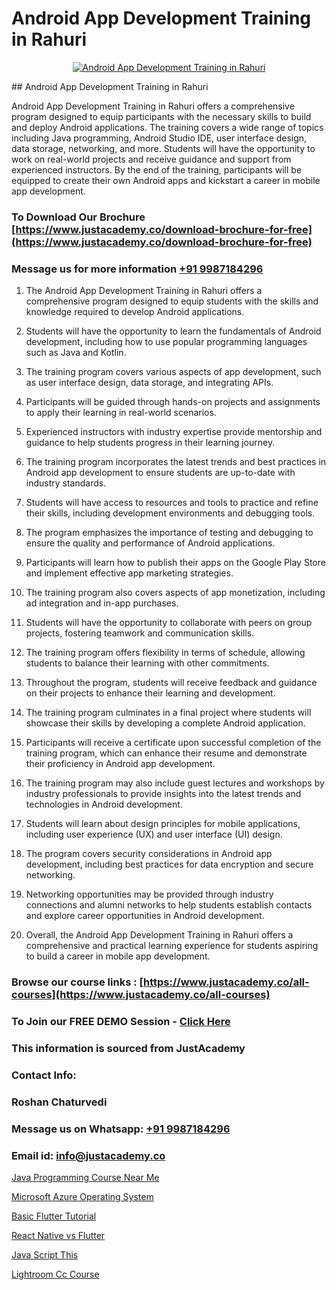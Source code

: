 # Android App Development Training in Rahuri

<p align="center">
  <a href="https://justacademy.co/course-detail/android-app-development">
    <img src="https://justacademy.co/storage2/course_image/1676635923_course_image.webp" alt="Android App Development Training in Rahuri">
  </a>
</p>
## Android App Development Training in Rahuri

Android App Development Training in Rahuri offers a comprehensive program designed to equip participants with the necessary skills to build and deploy Android applications. The training covers a wide range of topics including Java programming, Android Studio IDE, user interface design, data storage, networking, and more. Students will have the opportunity to work on real-world projects and receive guidance and support from experienced instructors. By the end of the training, participants will be equipped to create their own Android apps and kickstart a career in mobile app development.
### To Download Our Brochure [https://www.justacademy.co/download-brochure-for-free](https://www.justacademy.co/download-brochure-for-free)
### Message us for more information [+91 9987184296](https://api.whatsapp.com/send?phone=919987184296)
1) The Android App Development Training in Rahuri offers a comprehensive program designed to equip students with the skills and knowledge required to develop Android applications.

2) Students will have the opportunity to learn the fundamentals of Android development, including how to use popular programming languages such as Java and Kotlin.

3) The training program covers various aspects of app development, such as user interface design, data storage, and integrating APIs.

4) Participants will be guided through hands-on projects and assignments to apply their learning in real-world scenarios.

5) Experienced instructors with industry expertise provide mentorship and guidance to help students progress in their learning journey.

6) The training program incorporates the latest trends and best practices in Android app development to ensure students are up-to-date with industry standards.

7) Students will have access to resources and tools to practice and refine their skills, including development environments and debugging tools.

8) The program emphasizes the importance of testing and debugging to ensure the quality and performance of Android applications.

9) Participants will learn how to publish their apps on the Google Play Store and implement effective app marketing strategies.

10) The training program also covers aspects of app monetization, including ad integration and in-app purchases.

11) Students will have the opportunity to collaborate with peers on group projects, fostering teamwork and communication skills.

12) The training program offers flexibility in terms of schedule, allowing students to balance their learning with other commitments.

13) Throughout the program, students will receive feedback and guidance on their projects to enhance their learning and development.

14) The training program culminates in a final project where students will showcase their skills by developing a complete Android application.

15) Participants will receive a certificate upon successful completion of the training program, which can enhance their resume and demonstrate their proficiency in Android app development.

16) The training program may also include guest lectures and workshops by industry professionals to provide insights into the latest trends and technologies in Android development.

17) Students will learn about design principles for mobile applications, including user experience (UX) and user interface (UI) design.

18) The program covers security considerations in Android app development, including best practices for data encryption and secure networking.

19) Networking opportunities may be provided through industry connections and alumni networks to help students establish contacts and explore career opportunities in Android development.

20) Overall, the Android App Development Training in Rahuri offers a comprehensive and practical learning experience for students aspiring to build a career in mobile app development.

### Browse our course links : [https://www.justacademy.co/all-courses](https://www.justacademy.co/all-courses) 
### To Join our FREE DEMO Session - [Click Here](https://www.justacademy.co/register-for-course-demo)


### This information is sourced from JustAcademy
### Contact Info:
### Roshan Chaturvedi
### Message us on Whatsapp: [+91 9987184296](https://api.whatsapp.com/send?phone=919987184296)
### Email id: [info@justacademy.co](mailto:info@justacademy.co)
                
[Java Programming Course Near Me](https://www.linkedin.com/pulse/java-programming-course-near-me-justacademy-chennai-lwuze/)

[Microsoft Azure Operating System](https://www.linkedin.com/pulse/microsoft-azure-operating-system-justacademy-delhi-u1ytc?trackingId=ejputy0NQ6MXUynHT9jUZw%3D%3D&lipi=urn%3Ali%3Apage%3Ad_flagship3_company_admin%3BiK8uaYXISG24DaU4tVx5cA%3D%3D)

[Basic Flutter Tutorial](https://medium.com/@prempja40/basic-flutter-tutorial-74bb4bb49a21)

[React Native vs Flutter](https://medium.com/@ranemanish460/react-native-vs-flutter-743dc5037e57)

[Java Script This](https://justacademyin.github.io/justacademy/java-script-this)

[Lightroom Cc Course](https://justacademyin.github.io/justacademy/lightroom-cc-course)

